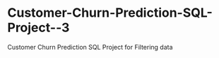 # Customer-Churn-Prediction-SQL-Project--3
Customer Churn Prediction SQL Project for Filtering data
